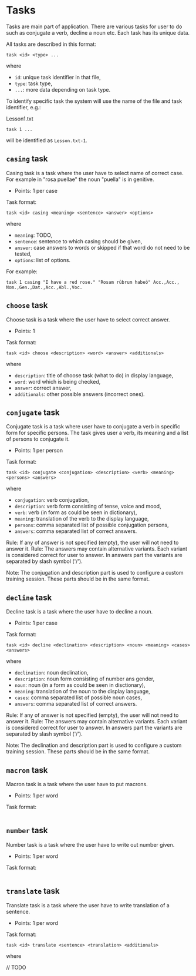 # Tasks

Tasks are main part of application. There are various tasks for user to do
such as conjugate a verb, decline a noun etc. Each task has its unique data.

All tasks are described in this format:
```
task <id> <type> ...
```
where
 - `id`: unique task identifier in that file,
 - `type`: task type,
 - `...`: more data depending on task type.

To identify specific task the system will use the name of the file and task identifier, e.g.:

Lesson1.txt
```
task 1 ...
```
will be identified as `Lesson.txt-1`.

## `casing` task

Casing task is a task where the user have to select name of correct case. For example in "rosa puellae" the noun "puella" is in genitive.

 - Points: 1 per case

Task format:
```
task <id> casing <meaning> <sentence> <answer> <options>
```
where
 - `meaning`: TODO,
 - `sentence`: sentence to which casing should be given,
 - `answer`: case answers to words or skipped if that word do not need to be tested,
 - `options`: list of options.

For example:
```
task 1 casing "I have a red rose." "Rosam rūbrum habeō" Acc.,Acc., Nom.,Gen.,Dat.,Acc.,Abl.,Voc.
```

## `choose` task

Choose task is a task where the user have to select correct answer.

 - Points: 1

Task format:
```
task <id> choose <description> <word> <answer> <additionals>
```
where
 - `description`: title of choose task (what to do) in display language,
 - `word`: word which is being checked,
 - `answer`: correct answer,
 - `additionals`: other possible answers (incorrect ones).

## `conjugate` task

Conjugate task is a task where user have to conjugate a verb in specific form
for specific persons. The task gives user a verb, its meaning and a list of
persons to conjugate it.

 - Points: 1 per person

Task format:
```
task <id> conjugate <conjugation> <description> <verb> <meaning> <persons> <answers>
```
where
 - `conjugation`: verb conjugation,
 - `description`: verb form consisting of tense, voice and mood,
 - `verb`: verb (in form as could be seen in dictionary),
 - `meaning`: translation of the verb to the display language,
 - `persons`: comma separated list of possible conjugation persons,
 - `answers`: comma separated list of correct answers.

Rule: If any of answer is not specified (empty), the user will not need to
answer it.
Rule: The answers may contain alternative variants. Each variant is considered
correct for user to answer. In answers part the variants are separated by slash
symbol ('/').

Note: The conjugation and description part is used to configure a custom
training session. These parts should be in the same format.

## `decline` task

Decline task is a task where the user have to decline a noun.

 - Points: 1 per case

Task format:
```
task <id> decline <declination> <description> <noun> <meaning> <cases> <answers>
```
where
 - `declination`: noun declination,
 - `description`: noun form consisting of number ans gender,
 - `noun`: noun (in a form as could be seen in disctionary),
 - `meaning`: translation of the noun to the display language,
 - `cases`: comma separated list of possible noun cases,
 - `answers`: comma separated list of correct answers.

Rule: If any of answer is not specified (empty), the user will not need to
answer it.
Rule: The answers may contain alternative variants. Each variant is considered
correct for user to answer. In answers part the variants are separated by slash
symbol ('/').

Note: The declination and description part is used to configure a custom
training session. These parts should be in the same format.

## `macron` task

Macron task is a task where the user have to put macrons.

 - Points: 1 per word

Task format:
```
```

## `number` task

Number task is a task where the user have to write out number given.

 - Points: 1 per word

Task format:
```
```

## `translate` task

Translate task is a task where the user have to write translation of a sentence.

- Points: 1 per word

Task format:
```
task <id> translate <sentence> <translation> <additionals>
```
where

// TODO
